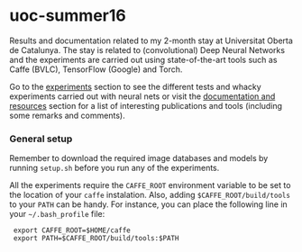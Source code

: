 # uoc-summer16
Results and documentation related to my 2-month stay at Universitat Oberta de Catalunya.
The stay is related to (convolutional) Deep Neural Networks and the experiments are
carried out using state-of-the-art tools such as Caffe (BVLC), TensorFlow (Google) and Torch.

Go to the [experiments](doc/experiments.md) section to see the different tests and whacky experiments carried out with neural nets or visit the [documentation and resources](doc/resources.md) section for a list of interesting publications and tools (including some remarks and comments). 

### General setup

Remember to download the required image databases and models by running `setup.sh` before you run any of the experiments.

All the experiments require the `CAFFE_ROOT` environment variable to be set to the location of your `caffe` instalation. Also, adding `$CAFFE_ROOT/build/tools` to your `PATH` can be handy. For instance, you can place the following line in your `~/.bash_profile` file:
 
```
 export CAFFE_ROOT=$HOME/caffe
 export PATH=$CAFFE_ROOT/build/tools:$PATH
```